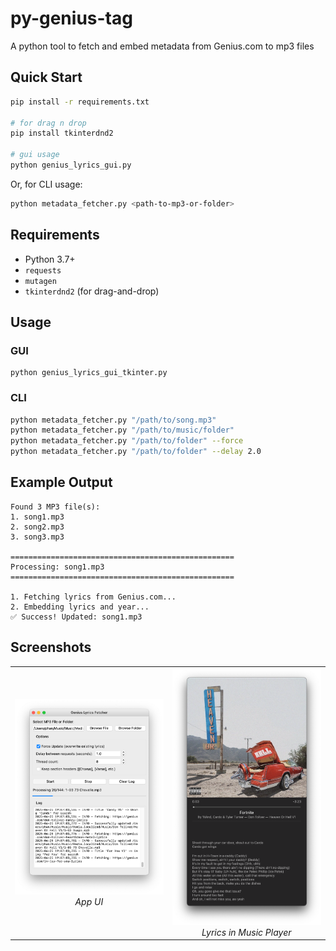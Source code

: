 # py-genius-tag

A python tool to fetch and embed metadata from Genius.com to mp3 files

## Quick Start

```bash
pip install -r requirements.txt

# for drag n drop
pip install tkinterdnd2

# gui usage
python genius_lyrics_gui.py
```

Or, for CLI usage:

```bash
python metadata_fetcher.py <path-to-mp3-or-folder>
```

## Requirements

- Python 3.7+
- `requests`
- `mutagen`
- `tkinterdnd2` (for drag-and-drop)

## Usage

### GUI

```
python genius_lyrics_gui_tkinter.py
```

### CLI

```bash
python metadata_fetcher.py "/path/to/song.mp3"
python metadata_fetcher.py "/path/to/music/folder"
python metadata_fetcher.py "/path/to/folder" --force
python metadata_fetcher.py "/path/to/folder" --delay 2.0
```

## Example Output

```
Found 3 MP3 file(s):
1. song1.mp3
2. song2.mp3
3. song3.mp3

==================================================
Processing: song1.mp3
==================================================

1. Fetching lyrics from Genius.com...
2. Embedding lyrics and year...
✅ Success! Updated: song1.mp3
```

## Screenshots

<p align="center">
  <table>
    <tr>
      <td align="center">
        <img src="screenshots/image.png" alt="Metadata Fetcher UI" width="250"/><br>
        <em>App UI</em>
      </td>
      <td align="center">
        <img src="screenshots/image 2.png" alt="Lyrics in Music Player" width="250"/><br>
        <em>Lyrics in Music Player</em>
      </td>
    </tr>
  </table>
</p>
